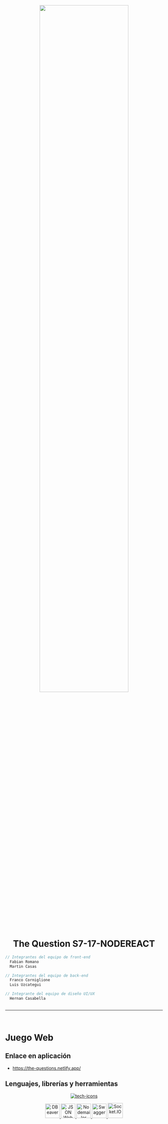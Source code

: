 <div align="center" width="50">
    <img src="./IMAGES/DINO_GIF.gif" width="75%"/>
</div><br/>

<h1 align="center">The Question S7-17-NODEREACT</h1>

```javascript - react
// Integrantes del equipo de front-end
  Fabian Romano
  Martin Casas

// Integrantes del equipo de back-end
  Franco Corniglione
  Luis Uzcategui

// Integrante del equipo de diseño UI/UX
  Hernan Casabella
  
```
<hr></hr>

<br/>

# Juego Web


## Enlace en aplicación

- https://the-questions.netlify.app/

## Lenguajes, librerías y herramientas

<p align="center">
  <a href="https://skillicons.dev">
    <img src="https://skillicons.dev/icons?i=javascript,css,react,redux,nextjs,nodejs,express,postgres,sequelize,git,github,vscode,figma,netlify" alt="tech-icons" />
  </a>
</p>

<p align="center">
<a href="https://dbeaver.com">
  <img src="https://upload.wikimedia.org/wikipedia/commons/thumb/b/b5/DBeaver_logo.svg/1200px-DBeaver_logo.svg.png" width="46" height="46" alt="DBeaver" />
</a>
<a href="https://jwt.io">
  <img src="https://cdn.worldvectorlogo.com/logos/jwt-3.svg" width="46" height="46" alt="JSON Web Token" />
</a>
<a href="https://nodemailer.com/about">
  <img src="https://medusajs.com/images/plugin-icons/medusa-plugin-nodemailer-icon.svg" width="46" height="46" alt="Nodemailer" />
</a>
<a href="https://swagger.io">
  <img src="https://static-00.iconduck.com/assets.00/swagger-icon-512x512-halz44im.png" width="46" height="46" alt="Swagger" />
</a>
<a href="https://socket.io">
  <img src="https://cdn.worldvectorlogo.com/logos/socket-io-1.svg" width="48" height="48" alt="Socket.IO" />
</a>
</p>
